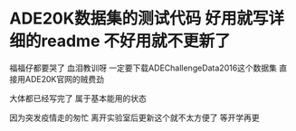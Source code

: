 # ADE20K数据集的测试代码 好用就写详细的readme 不好用就不更新了
福福仔都要哭了
血泪教训呀
一定要下载ADEChallengeData2016这个数据集
直接用ADE20K官网的贼费劲

大体都已经写完了
属于基本能用的状态

因为突发疫情走的匆忙
离开实验室后更新这个就不太方便了
等开学再更
